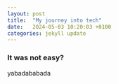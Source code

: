 ```yaml
---
layout: post
title:  "My journey into tech"
date:   2024-05-03 10:20:03 +0100
categories: jekyll update
---
```



### It was not easy?

yabadababada